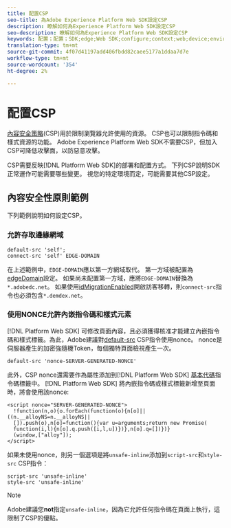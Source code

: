 ```yaml
---
title: 配置CSP
seo-title: 為Adobe Experience Platform Web SDK設定CSP
description: 瞭解如何為Experience Platform Web SDK設定CSP
seo-description: 瞭解如何為Experience Platform Web SDK設定CSP
keywords: 配置；配置；SDK;edge;Web SDK;configure;context;web;device;environment;web sdk設定；內容安全策略；
translation-type: tm+mt
source-git-commit: 4f07d41197add406fbdd82caee5177a1ddaa7d7e
workflow-type: tm+mt
source-wordcount: '354'
ht-degree: 2%

---
```



# 配置CSP

[內容安全策略](https://developer.mozilla.org/zh-TW/docs/Web/HTTP/Headers/Content-Security-Policy)(CSP)用於限制瀏覽器允許使用的資源。 CSP也可以限制指令碼和樣式資源的功能。 Adobe Experience Platform Web SDK不需要CSP，但加入CSP可降低攻擊面，以防惡意攻擊。

CSP需要反映[!DNL Platform Web SDK]的部署和配置方式。 下列CSP說明SDK正常運作可能需要哪些變更。 視您的特定環境而定，可能需要其他CSP設定。

## 內容安全性原則範例

下列範例說明如何設定CSP。

### 允許存取邊緣網域

```
default-src 'self';
connect-src 'self' EDGE-DOMAIN
```

在上述範例中，`EDGE-DOMAIN`應以第一方網域取代。 第一方域被配置為[edgeDomain](configuring-the-sdk.md#edge-domain)設定。 如果尚未配置第一方域，應將`EDGE-DOMAIN`替換為`*.adobedc.net`。 如果使用[idMigrationEnabled](configuring-the-sdk.md#id-migration-enabled)開啟訪客移轉，則`connect-src`指令也必須包含`*.demdex.net`。

### 使用NONCE允許內嵌指令碼和樣式元素

[!DNL Platform Web SDK] 可修改頁面內容，且必須獲得核准才能建立內嵌指令碼和樣式標籤。為此，Adobe建議對[default-src](https://developer.mozilla.org/en-US/docs/Web/HTTP/Headers/Content-Security-Policy/default-src) CSP指令使用nonce。 nonce是伺服器產生的加密強隨機Token，每個獨特頁面檢視產生一次。

```
default-src 'nonce-SERVER-GENERATED-NONCE'
```

此外，CSP nonce還需要作為屬性添加到[!DNL Platform Web SDK] [基本代碼](installing-the-sdk.md#adding-the-code)指令碼標籤中。 [!DNL Platform Web SDK] 將內嵌指令碼或樣式標籤新增至頁面時，將會使用該nonce:

```
<script nonce="SERVER-GENERATED-NONCE">
  !function(n,o){o.forEach(function(o){n[o]||((n.__alloyNS=n.__alloyNS||
  []).push(o),n[o]=function(){var u=arguments;return new Promise(
  function(i,l){n[o].q.push([i,l,u])})},n[o].q=[])})}
  (window,["alloy"]);
</script>
```

如果未使用nonce，則另一個選項是將`unsafe-inline`添加到`script-src`和`style-src` CSP指令：

```
script-src 'unsafe-inline'
style-src 'unsafe-inline'
```

>[!NOTE]
>
>Adobe建議您&#x200B;**not**&#x200B;指定`unsafe-inline`，因為它允許任何指令碼在頁面上執行，這限制了CSP的優點。
